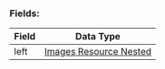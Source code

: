 ### Fields:

| Field | Data Type |
|-|-|
| left | [Images Resource Nested](./Images_Resource_Nested.md) |